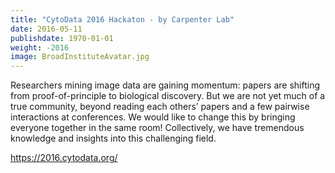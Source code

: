 ```yaml
---
title: "CytoData 2016 Hackaton - by Carpenter Lab"
date: 2016-05-11
publishdate: 1970-01-01
weight: -2016
image: BroadInstituteAvatar.jpg
---
```


Researchers mining image data are gaining momentum: papers are shifting from proof-of-principle to biological discovery. But we are not yet much of a true community, beyond reading each others’ papers and a few pairwise interactions at conferences. We would like to change this by bringing everyone together in the same room! Collectively, we have tremendous knowledge and insights into this challenging field.

https://2016.cytodata.org/